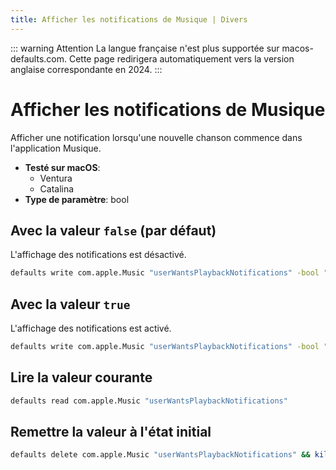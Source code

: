 ```yaml
---
title: Afficher les notifications de Musique | Divers
---
```


::: warning Attention
La langue française n'est plus supportée sur macos-defaults.com. Cette page redirigera automatiquement vers la version anglaise correspondante en 2024.
:::

# Afficher les notifications de Musique

Afficher une notification lorsqu'une nouvelle chanson commence dans l'application Musique.

<!-- break lists -->

- **Testé sur macOS**:
  - Ventura
  - Catalina
- **Type de paramètre**: bool

## Avec la valeur `false` (par défaut)

L'affichage des notifications est désactivé.

```bash
defaults write com.apple.Music "userWantsPlaybackNotifications" -bool "false" && killall Music
```

## Avec la valeur `true`

L'affichage des notifications est activé.

```bash
defaults write com.apple.Music "userWantsPlaybackNotifications" -bool "true" && killall Music
```

## Lire la valeur courante

```bash
defaults read com.apple.Music "userWantsPlaybackNotifications"
```

## Remettre la valeur à l'état initial

```bash
defaults delete com.apple.Music "userWantsPlaybackNotifications" && killall Music
```
